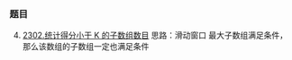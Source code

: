 ### 题目
4. [2302.统计得分小于 K 的子数组数目](https://leetcode.cn/problems/count-subarrays-with-score-less-than-k/submissions/)
思路：滑动窗口 最大子数组满足条件，那么该数组的子数组一定也满足条件